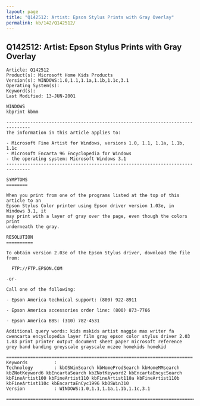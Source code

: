 ```yaml
---
layout: page
title: "Q142512: Artist: Epson Stylus Prints with Gray Overlay"
permalink: kb/142/Q142512/
---
```


## Q142512: Artist: Epson Stylus Prints with Gray Overlay

	Article: Q142512
	Product(s): Microsoft Home Kids Products
	Version(s): WINDOWS:1.0,1.1,1.1a,1.1b,1.1c,3.1
	Operating System(s): 
	Keyword(s): 
	Last Modified: 13-JUN-2001
	
	WINDOWS
	kbprint kbmm
	
	-------------------------------------------------------------------------------
	The information in this article applies to:
	
	- Microsoft Fine Artist for Windows, versions 1.0, 1.1, 1.1a, 1.1b, 1.1c 
	- Microsoft Encarta 96 Encyclopedia for Windows 
	- the operating system: Microsoft Windows 3.1 
	-------------------------------------------------------------------------------
	
	SYMPTOMS
	========
	
	When you print from one of the programs listed at the top of this article to an
	Epson Stylus Color printer using Epson driver version 1.03e, in Windows 3.1, it
	may print with a layer of gray over the page, even though the colors print
	underneath the gray.
	
	RESOLUTION
	==========
	
	To obtain version 2.03e of the Epson Stylus driver, download the file from:
	
	  FTP://FTP.EPSON.COM
	
	-or-
	
	Call one of the following:
	
	- Epson America technical support: (800) 922-8911
	
	- Epson America accessories order line: (800) 873-7766
	
	- Epson America BBS: (310) 782-4531
	
	Additional query words: kids mskids artist maggie max writer fa cwencarta encyclopedia layer film gray epson color stylus driver 2.03 1.03 print printer output document sheet paper microsoft reference grey band banding greyscale grayscale mczee homekids homekid
	
	======================================================================
	Keywords          :  
	Technology        : kbOSWinSearch kbHomeProdSearch kbHomeMMsearch kbZNotKeyword6 kbEncartaSearch kbZNotKeyword2 kbEncartaEncycSearch kbFineArtist100 kbFineArtist110 kbFineArtist110a kbFineArtist110b kbFineArtist110c kbEncartaEnCyc1996 kbOSWin310
	Version           : WINDOWS:1.0,1.1,1.1a,1.1b,1.1c,3.1
	
	=============================================================================
	
